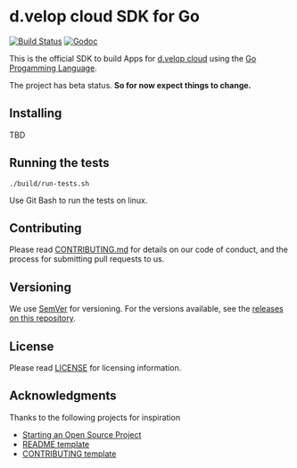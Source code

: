# d.velop cloud SDK for Go
[![Build Status](https://travis-ci.com/d-velop/dvelop-sdk-go.svg?branch=master)](https://travis-ci.com/d-velop/dvelop-sdk-go)
[![Godoc](https://godoc.org/github.com/d-velop/dvelop-sdk-go?status.svg)](https://godoc.org/github.com/d-velop/dvelop-sdk-go)

This is the official SDK to build Apps for [d.velop cloud](https://www.d-velop.de/cloud/) using 
the [Go Progamming Language](https://golang.org/).

The project has beta status. **So for now expect things to change.** 

## Installing

TBD

## Running the tests

```
./build/run-tests.sh
```

Use Git Bash to run the tests on linux.

## Contributing

Please read [CONTRIBUTING.md](CONTRIBUTING.md) for details on our code of conduct,
and the process for submitting pull requests to us.

## Versioning

We use [SemVer](http://semver.org/) for versioning. For the versions available, see 
the [releases on this repository](https://github.com/d-velop/dvelop-sdk-go/releases). 

## License

Please read [LICENSE](LICENSE) for licensing information.

## Acknowledgments

Thanks to the following projects for inspiration

* [Starting an Open Source Project](https://opensource.guide/starting-a-project/)
* [README template](https://gist.github.com/PurpleBooth/109311bb0361f32d87a2)
* [CONTRIBUTING template](https://github.com/nayafia/contributing-template/blob/master/CONTRIBUTING-template.md)